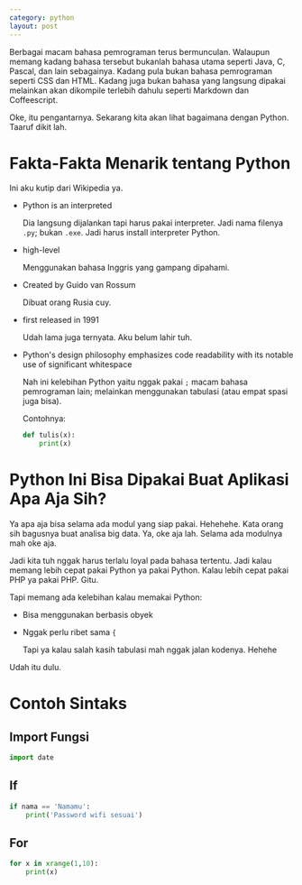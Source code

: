 ```yaml
---
category: python
layout: post
---
```


Berbagai macam bahasa pemrograman terus bermunculan. Walaupun memang kadang bahasa tersebut bukanlah bahasa utama seperti Java, C, Pascal, dan lain sebagainya. Kadang pula bukan bahasa pemrograman seperti CSS dan HTML. Kadang juga bukan bahasa yang langsung dipakai melainkan akan dikompile terlebih dahulu seperti Markdown dan Coffeescript.

Oke, itu pengantarnya. Sekarang kita akan lihat bagaimana dengan Python. Taaruf dikit lah.

# Fakta-Fakta Menarik tentang Python

Ini aku kutip dari Wikipedia ya.

- Python is an interpreted

	Dia langsung dijalankan tapi harus pakai interpreter. Jadi nama filenya `.py`; bukan `.exe`. Jadi harus install interpreter Python.

-  high-level

	Menggunakan bahasa Inggris yang gampang dipahami.

- Created by Guido van Rossum

	Dibuat orang Rusia cuy.

- first released in 1991

	Udah lama juga ternyata. Aku belum lahir tuh.

- Python's design philosophy emphasizes code readability with its notable use of significant whitespace

	Nah ini kelebihan Python yaitu nggak pakai `;` macam bahasa pemrograman lain; melainkan menggunakan tabulasi (atau empat spasi juga bisa).

	Contohnya:

	```python
	def tulis(x):
		print(x)
	```

# Python Ini Bisa Dipakai Buat Aplikasi Apa Aja Sih?

Ya apa aja bisa selama ada modul yang siap pakai. Hehehehe. Kata orang sih bagusnya buat analisa big data. Ya, oke aja lah. Selama ada modulnya mah oke aja.

Jadi kita tuh nggak harus terlalu loyal pada bahasa tertentu. Jadi kalau memang lebih cepat pakai Python ya pakai Python. Kalau lebih cepat pakai PHP ya pakai PHP. Gitu.

Tapi memang ada kelebihan kalau memakai Python:

- Bisa menggunakan berbasis obyek
- Nggak perlu ribet sama `{`

	Tapi ya kalau salah kasih tabulasi mah nggak jalan kodenya. Hehehe

Udah itu dulu.

# Contoh Sintaks

## Import Fungsi

```python
import date
```

## If

```python
if nama == 'Namamu':
	print('Password wifi sesuai')
```

## For

```python
for x in xrange(1,10):
	print(x)
```
